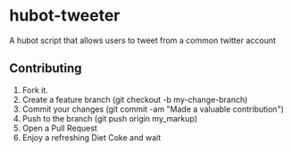 # hubot-tweeter

A hubot script that allows users to tweet from a common twitter account

## Contributing

1. Fork it.
2. Create a feature branch (git checkout -b my-change-branch)
3. Commit your changes (git commit -am "Made a valuable contribution")
4. Push to the branch (git push origin my_markup)
5. Open a Pull Request
6. Enjoy a refreshing Diet Coke and wait
